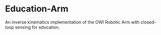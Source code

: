 # Education-Arm
An inverse kinematics implementation of the OWI Robotic Arm with closed-loop sensing for education.
